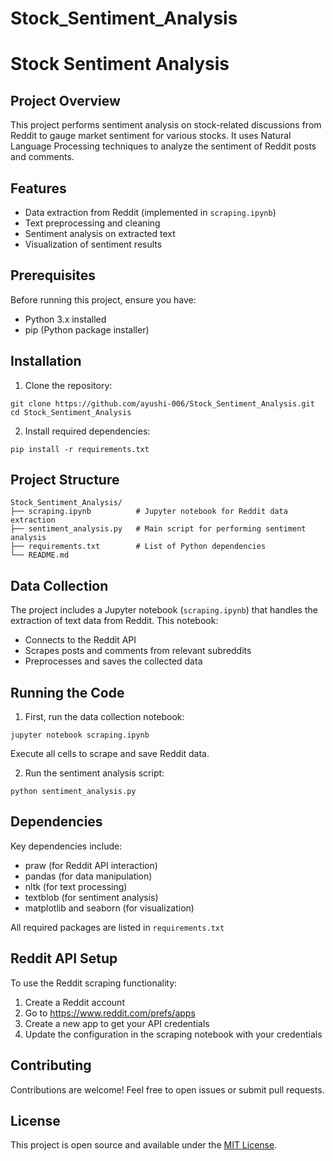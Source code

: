 # Stock_Sentiment_Analysis
# Stock Sentiment Analysis

## Project Overview

This project performs sentiment analysis on stock-related discussions from Reddit to gauge market sentiment for various stocks. It uses Natural Language Processing techniques to analyze the sentiment of Reddit posts and comments.

## Features

- Data extraction from Reddit (implemented in `scraping.ipynb`)
- Text preprocessing and cleaning
- Sentiment analysis on extracted text
- Visualization of sentiment results

## Prerequisites

Before running this project, ensure you have:
- Python 3.x installed
- pip (Python package installer)

## Installation

1. Clone the repository:
```
git clone https://github.com/ayushi-006/Stock_Sentiment_Analysis.git
cd Stock_Sentiment_Analysis
```

2. Install required dependencies:
```
pip install -r requirements.txt
```

## Project Structure

```
Stock_Sentiment_Analysis/
├── scraping.ipynb          # Jupyter notebook for Reddit data extraction
├── sentiment_analysis.py   # Main script for performing sentiment analysis
├── requirements.txt        # List of Python dependencies
└── README.md              
```

## Data Collection

The project includes a Jupyter notebook (`scraping.ipynb`) that handles the extraction of text data from Reddit. This notebook:
- Connects to the Reddit API
- Scrapes posts and comments from relevant subreddits
- Preprocesses and saves the collected data

## Running the Code

1. First, run the data collection notebook:
```
jupyter notebook scraping.ipynb
```
Execute all cells to scrape and save Reddit data.

2. Run the sentiment analysis script:
```
python sentiment_analysis.py
```

## Dependencies

Key dependencies include:
- praw (for Reddit API interaction)
- pandas (for data manipulation)
- nltk (for text processing)
- textblob (for sentiment analysis)
- matplotlib and seaborn (for visualization)

All required packages are listed in `requirements.txt`

## Reddit API Setup

To use the Reddit scraping functionality:
1. Create a Reddit account
2. Go to https://www.reddit.com/prefs/apps
3. Create a new app to get your API credentials
4. Update the configuration in the scraping notebook with your credentials

## Contributing

Contributions are welcome! Feel free to open issues or submit pull requests.

## License

This project is open source and available under the [MIT License](LICENSE).
